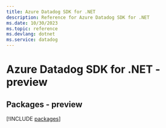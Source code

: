 ```yaml
---
title: Azure Datadog SDK for .NET
description: Reference for Azure Datadog SDK for .NET
ms.date: 10/30/2023
ms.topic: reference
ms.devlang: dotnet
ms.service: datadog
---
```

# Azure Datadog SDK for .NET - preview
## Packages - preview
[!INCLUDE [packages](datadog-index.md)]